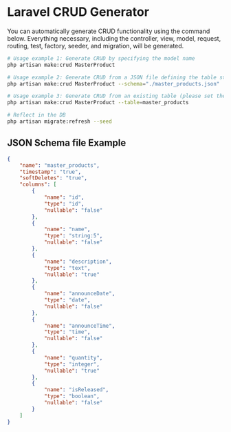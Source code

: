 # Laravel CRUD Generator

You can automatically generate CRUD functionality using the command below. Everything necessary, including the controller, view, model, request, routing, test, factory, seeder, and migration, will be generated.

```bash
# Usage example 1: Generate CRUD by specifying the model name
php artisan make:crud MasterProduct

# Usage example 2: Generate CRUD from a JSON file defining the table structure
php artisan make:crud MasterProduct --schema="./master_products.json"

# Usage example 3: Generate CRUD from an existing table (please set the database connection information appropriately in .env, etc.)
php artisan make:crud MasterProduct --table=master_products

# Reflect in the DB
php artisan migrate:refresh --seed
```

## JSON Schema file Example

```json
{
    "name": "master_products",
    "timestamp": "true",
    "softDeletes": "true",
    "columns": [
        {
            "name": "id",
            "type": "id",
            "nullable": "false"
        },
        {
            "name": "name",
            "type": "string:5",
            "nullable": "false"
        },
        {
            "name": "description",
            "type": "text",
            "nullable": "true"
        },
        {
            "name": "announceDate",
            "type": "date",
            "nullable": "false"
        },
        {
            "name": "announceTime",
            "type": "time",
            "nullable": "false"
        },
        {
            "name": "quantity",
            "type": "integer",
            "nullable": "true"
        },
        {
            "name": "isReleased",
            "type": "boolean",
            "nullable": "false"
        }
    ]
}
```
